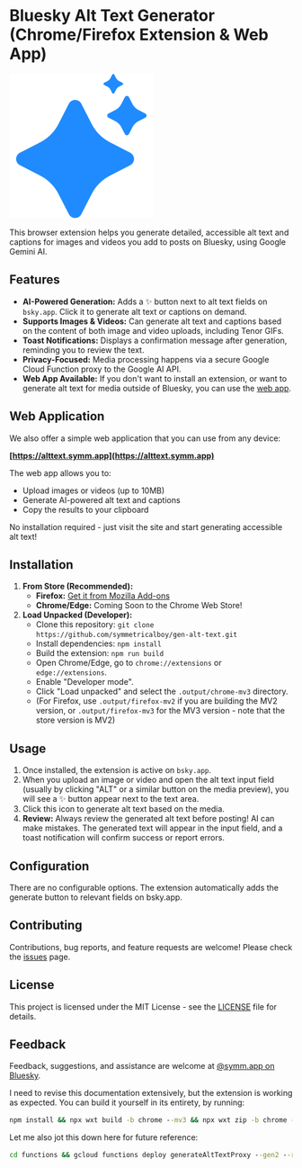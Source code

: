 # Bluesky Alt Text Generator (Chrome/Firefox Extension & Web App)

![Extension Icon](./public/icons/gen-alt-text.svg)

This browser extension helps you generate detailed, accessible alt text and captions for images and videos you add to posts on Bluesky, using Google Gemini AI.

## Features

*   **AI-Powered Generation:** Adds a ✨ button next to alt text fields on `bsky.app`. Click it to generate alt text or captions on demand.
*   **Supports Images & Videos:** Can generate alt text and captions based on the content of both image and video uploads, including Tenor GIFs.
*   **Toast Notifications:** Displays a confirmation message after generation, reminding you to review the text.
*   **Privacy-Focused:** Media processing happens via a secure Google Cloud Function proxy to the Google AI API.
*   **Web App Available:** If you don't want to install an extension, or want to generate alt text for media outside of Bluesky, you can use the [web app](https://alttext.symm.app).

## Web Application

We also offer a simple web application that you can use from any device:

**[https://alttext.symm.app](https://alttext.symm.app)**

The web app allows you to:
- Upload images or videos (up to 10MB)
- Generate AI-powered alt text and captions
- Copy the results to your clipboard

No installation required - just visit the site and start generating accessible alt text!

## Installation

1.  **From Store (Recommended):**
    *   **Firefox:** [Get it from Mozilla Add-ons](https://addons.mozilla.org/en-US/firefox/addon/bluesky-alt-text-generator/)
    *   **Chrome/Edge:** Coming Soon to the Chrome Web Store!
2.  **Load Unpacked (Developer):**
    *   Clone this repository: `git clone https://github.com/symmetricalboy/gen-alt-text.git`
    *   Install dependencies: `npm install`
    *   Build the extension: `npm run build`
    *   Open Chrome/Edge, go to `chrome://extensions` or `edge://extensions`.
    *   Enable "Developer mode".
    *   Click "Load unpacked" and select the `.output/chrome-mv3` directory.
    *   (For Firefox, use `.output/firefox-mv2` if you are building the MV2 version, or `.output/firefox-mv3` for the MV3 version - note that the store version is MV2)

## Usage

1.  Once installed, the extension is active on `bsky.app`.
2.  When you upload an image or video and open the alt text input field (usually by clicking "ALT" or a similar button on the media preview), you will see a ✨ button appear next to the text area.
3.  Click this icon to generate alt text based on the media.
4.  **Review:** Always review the generated alt text before posting! AI can make mistakes. The generated text will appear in the input field, and a toast notification will confirm success or report errors.

## Configuration

There are no configurable options. The extension automatically adds the generate button to relevant fields on bsky.app.

## Contributing

Contributions, bug reports, and feature requests are welcome! Please check the [issues](https://github.com/symmetricalboy/gen-alt-text/issues) page.

## License

This project is licensed under the MIT License - see the [LICENSE](./LICENSE) file for details.

## Feedback

Feedback, suggestions, and assistance are welcome at [@symm.app on Bluesky](https://bsky.app/profile/symm.app). 


I need to revise this documentation extensively, but the extension is working as expected. You can build it yourself in its entirety, by running:
```cmd
npm install && npx wxt build -b chrome --mv3 && npx wxt zip -b chrome --mv3 && npx wxt build -b firefox --mv2 && npx wxt zip -b firefox --mv2
```

Let me also jot this down here for future reference:
```cmd
cd functions && gcloud functions deploy generateAltTextProxy --gen2 --runtime=nodejs20 --trigger-http --allow-unauthenticated
```
